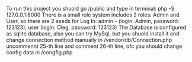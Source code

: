 To run this project you shuold go /public and type in terminal: php -S 127.0.0.1:8000
There is a small role system includes 2 roles: Admin and User, so there are 2 seeds for Log In: 
admin - (login: Admin, password: 123123), user (login: Oleg, password: 123123)
The Database is configured as sqlite database, also you can try MySql, but you shuold install it and change connection method manually
in /vendor/db/Connection.php uncommennt 25-th line and comment 26-th line, ofc you should change config data in /congfig.php
